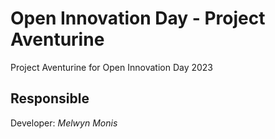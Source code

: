 # Open Innovation Day - Project Aventurine

Project Aventurine for Open Innovation Day 2023

## Responsible

Developer: _Melwyn Monis_